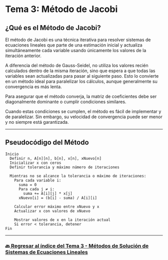 #  Tema 3: Método de Jacobi

##  ¿Qué es el Método de Jacobi?

El método de Jacobi es una técnica iterativa para resolver sistemas de ecuaciones lineales que parte de una estimación inicial y actualiza simultáneamente cada variable usando únicamente los valores de la iteración anterior.

A diferencia del método de Gauss-Seidel, no utiliza los valores recién calculados dentro de la misma iteración, sino que espera a que todas las variables sean actualizadas para pasar al siguiente paso. Esto lo convierte en un método ideal para paralelizar los cálculos, aunque generalmente su convergencia es más lenta.

Para asegurar que el método converja, la matriz de coeficientes debe ser diagonalmente dominante o cumplir condiciones similares.

Cuando estas condiciones se cumplen, el método es fácil de implementar y de paralelizar.
Sin embargo, su velocidad de convergencia puede ser menor y no siempre está garantizada.

---

##  Pseudocódigo del Método

```plaintext
Inicio
  Definir n, A[n][n], b[n], x[n], xNuevo[n]
  Inicializar x con ceros
  Definir tolerancia y máximo número de iteraciones

  Mientras no se alcance la tolerancia o máximo de iteraciones:
    Para cada variable i:
      suma = 0
      Para cada j ≠ i:
        suma += A[i][j] * x[j]
      xNuevo[i] = (b[i] - suma) / A[i][i]

    Calcular error máximo entre xNuevo y x
    Actualizar x con valores de xNuevo

    Mostrar valores de x en la iteración actual
    Si error < tolerancia, detener
Fin
```

---

### 🔙[ Regresar al índice del Tema 3 - Métodos de Solución de Sistemas de Ecuaciones Lineales](https://github.com/Juan200519287393u83/Metodos_Numericos/blob/main/T3%20-%20M%C3%A9todos%20de%20Soluci%C3%B3n%20de%20Sistemas%20de%20Ecuaciones%20Lineales/Introducci%C3%B3n%20a%20los%20M%C3%A9todos%20de%20Soluci%C3%B3n%20de%20Sistemas%20de%20Ecuaciones%20Lineales.md)
